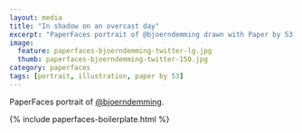 ```yaml
---
layout: media
title: "In shadow on an overcast day"
excerpt: "PaperFaces portrait of @bjoerndemming drawn with Paper by 53 on an iPad."
image: 
  feature: paperfaces-bjoerndemming-twitter-lg.jpg
  thumb: paperfaces-bjoerndemming-twitter-150.jpg
category: paperfaces
tags: [portrait, illustration, paper by 53]
---
```


PaperFaces portrait of [@bjoerndemming](http://twitter.com/bjoerndemming).

{% include paperfaces-boilerplate.html %}